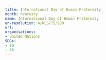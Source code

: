 ```yaml
---
title: International Day of Human Fraternity
month: February
name: International Day of Human Fraternity
un-resolution: A/RES/75/200
url: 
organisations:
- United Nations
SDGs:
- 10
- 16
---
```

